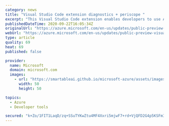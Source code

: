 ```yaml
---
category: news
title: "Visual Studio Code extension diagnostics + periscope "
excerpt: "This Visual Studio Code extension enables developers to use AKS periscope and AKS diagnostics in their development workflow to quickly diagnose and troubleshoot their clusters. "
publishedDateTime: 2020-09-22T16:05:34Z
originalUrl: "https://azure.microsoft.com/en-us/updates/public-preview-visual-studio-code-extension-diagnostics-periscope/"
webUrl: "https://azure.microsoft.com/en-us/updates/public-preview-visual-studio-code-extension-diagnostics-periscope/"
type: article
quality: 69
heat: 69
published: false

provider:
  name: Microsoft
  domain: microsoft.com
  images:
    - url: "https://smartableai.github.io/microsoft-azure/assets/images/organizations/microsoft.com-50x50.jpg"
      width: 50
      height: 50

topics:
  - Azure
  - Developer tools

secured: "k+Zo/1FIT1LaqD/zq+SSuTYKwZtu4MF4Xxri5mjwF7+rd+VjQFD2G4p5KSFmIiK8M6+TDeGEPzvSPsgiTqYmGhAJF0aE+Hpeb95IelFeCMa5YpGENwM8gZ/nzM8i2ovPIX6FBnzxzk37MW7VE0buXP6WjN25N8wZS6RbODcd0yJNWtdsYUiRqJCllmIJcy2FDYHMrRKwHNXxV0HsknPRGMKTj2dO0t2oNJKhEqzjr2gpKCnfG98+FxHGj8h3F8NwIXY6peWYoOMFSZU2z2goAnsbjTFEsW+YMfOmqNYbTm04PbIG2s60YEWNX873/1yIUdwZuQa2bI5MlV3TbbH19UwFEj3TSY9XITNli42rkVU=;mkpGEOk42JraXhM+VelFsQ=="
---
```


